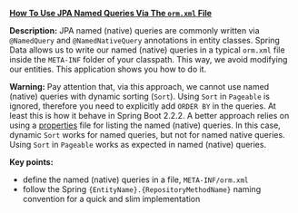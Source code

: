 **[How To Use JPA Named Queries Via The `orm.xml` File](https://github.com/andreipall/Spring-Boot-JPA/tree/master/HibernateSpringBootNamedQueriesInOrmXml)**
  
**Description:** JPA named (native) queries are commonly written via `@NamedQuery` and `@NamedNativeQuery` annotations in entity classes. Spring Data allows us to write our named (native) queries in a typical `orm.xml` file inside the `META-INF` folder of your classpath. This way, we avoid modifying our entities. This application shows you how to do it.

**Warning:** Pay attention that, via this approach, we cannot use named (native) queries with dynamic sorting (`Sort`). Using `Sort` in `Pageable` is ignored, therefore you need to explicitly add `ORDER BY` in the queries. At least this is how it behave in Spring Boot 2.2.2. A better approach relies on using a [properties](https://github.com/andreipall/Spring-Boot-JPA/tree/master/HibernateSpringBootNamedQueriesInPropertiesFile) file for listing the named (native) queries. In this case, dynamic `Sort` works for named queries, but not for named native queries. Using `Sort` in `Pageable` works as expected in named (native) queries. 
 
**Key points:**
- define the named (native) queries in a file, `META-INF/orm.xml`
- follow the Spring `{EntityName}.{RepositoryMethodName}` naming convention for a quick and slim implementation
